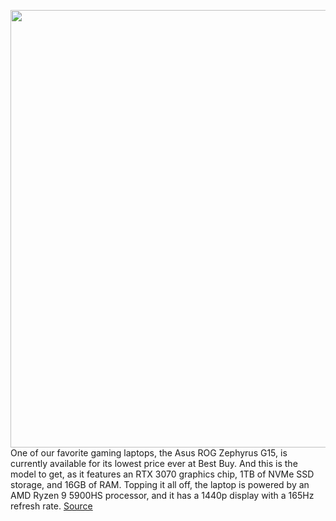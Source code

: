 <img src='https://cdn.vox-cdn.com/thumbor/vPYSyVucp7YL1neezw6lTZCREFs=/0x0:2040x1360/1200x800/filters:focal(857x517:1183x843)/cdn.vox-cdn.com/uploads/chorus_image/image/70078723/akrales_210226_4440_0022.5.jpg' width='700px' /><br/>
One of our favorite gaming laptops, the Asus ROG Zephyrus G15, is currently available for its lowest price ever at Best Buy. And this is the model to get, as it features an RTX 3070 graphics chip, 1TB of NVMe SSD storage, and 16GB of RAM. Topping it all off, the laptop is powered by an AMD Ryzen 9 5900HS processor, and it has a 1440p display with a 165Hz refresh rate.
<a href='https://www.theverge.com/good-deals/2021/11/2/22757246/asus-zephyrus-g15-msi-gaming-laptop-xbox-game-pass-microsoft-deal-sale'> Source <a/>
